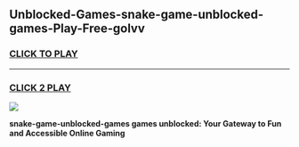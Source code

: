 
## Unblocked-Games-snake-game-unblocked-games-Play-Free-golvv
<h3>
<a href="https://premium76.site?title=snake-game-unblocked-games&ref=15A">CLICK TO PLAY</a></h3>
<hr>

<h3>
<a href="https://premium76.site?title=snake-game-unblocked-games&ref=15A">CLICK 2 PLAY</a>
  
</h3>

<a href="https://premium76.site?title=snake-game-unblocked-games&ref=15A"><img src="https://clearcache.store/games.png"></a>


**snake-game-unblocked-games games unblocked: Your Gateway to Fun and Accessible Online Gaming**
